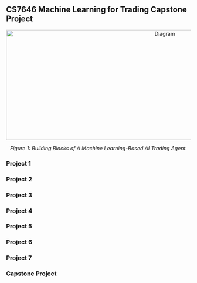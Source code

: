 ## CS7646 Machine Learning for Trading Capstone Project


<p align="center">
  <img src="https://github.com/user-attachments/assets/7faac237-3fa6-46f6-b221-d8677c183108" alt="Diagram" width="850" height='300'/>
</p>
<p align="center"><em>Figure 1: Building Blocks of A Machine Learning-Based AI Trading Agent.</em></p>




### Project 1


### Project 2


### Project 3


### Project 4


### Project 5



### Project 6


### Project 7



### Capstone Project


